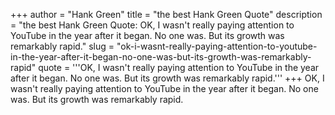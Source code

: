 +++
author = "Hank Green"
title = "the best Hank Green Quote"
description = "the best Hank Green Quote: OK, I wasn't really paying attention to YouTube in the year after it began. No one was. But its growth was remarkably rapid."
slug = "ok-i-wasnt-really-paying-attention-to-youtube-in-the-year-after-it-began-no-one-was-but-its-growth-was-remarkably-rapid"
quote = '''OK, I wasn't really paying attention to YouTube in the year after it began. No one was. But its growth was remarkably rapid.'''
+++
OK, I wasn't really paying attention to YouTube in the year after it began. No one was. But its growth was remarkably rapid.
